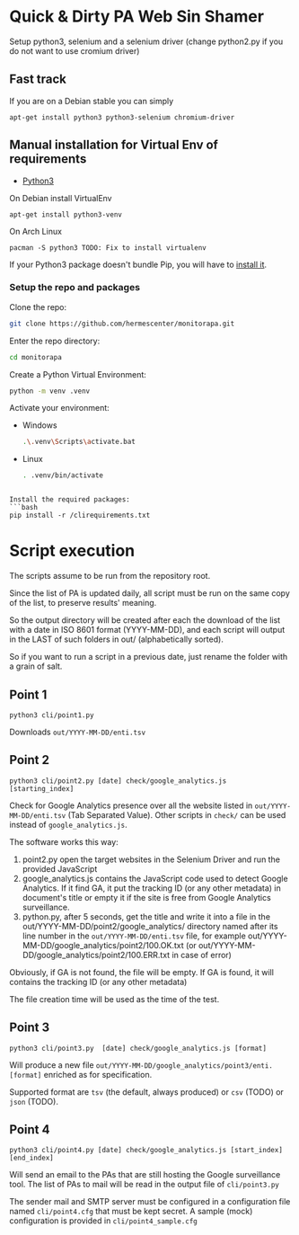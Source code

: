 # Quick & Dirty PA Web Sin Shamer

Setup python3, selenium and a selenium driver (change python2.py
if you do not want to use cromium driver)

## Fast track

If you are on a Debian stable you can simply

```
apt-get install python3 python3-selenium chromium-driver 
```

## Manual installation for Virtual Env of requirements

- [Python3](https://www.python.org)

On Debian install VirtualEnv

```apt-get install python3-venv ```

On Arch Linux
```
pacman -S python3 TODO: Fix to install virtualenv
```

If your Python3 package doesn't bundle Pip, you will have to [install it](https://pip.pypa.io/en/stable/installation/).

### Setup the repo and packages

Clone the repo:
```bash
git clone https://github.com/hermescenter/monitorapa.git
```
Enter the repo directory:
```bash
cd monitorapa
```
Create a Python Virtual Environment:
```bash
python -m venv .venv
```
Activate your environment:

- Windows
  ```bash
  .\.venv\Scripts\activate.bat
  ```
- Linux
  ```bash
  . .venv/bin/activate
  ```
```

Install the required packages:
```bash
pip install -r /clirequirements.txt
```


# Script execution

The scripts assume to be run from the repository root.

Since the list of PA is updated daily, all script must be run on the
same copy of the list, to preserve results' meaning.

So the output directory will be created after each the download of the
list with a date in ISO 8601 format (YYYY-MM-DD), and each script will
output in the LAST of such folders in out/ (alphabetically sorted).

So if you want to run a script in a previous date, just rename the
folder with a grain of salt.

## Point 1

```
python3 cli/point1.py
```
Downloads `out/YYYY-MM-DD/enti.tsv`

## Point 2

```
python3 cli/point2.py [date] check/google_analytics.js [starting_index]
```
Check for Google Analytics presence over all the website listed in
`out/YYYY-MM-DD/enti.tsv` (Tab Separated Value).
Other scripts in `check/` can be used instead of `google_analytics.js`.

The software works this way:

1. point2.py open the target websites in the Selenium Driver
   and run the provided JavaScript
2. google_analytics.js contains the JavaScript code used to detect
   Google Analytics. If it find GA, it put the tracking ID (or any
   other metadata) in document's title or empty it if the site is
   free from Google Analytics surveillance.
3. python.py, after 5 seconds, get the title and write it into a file
   in the out/YYYY-MM-DD/point2/google_analytics/ directory named
   after its line number in the `out/YYYY-MM-DD/enti.tsv`
   file, for example out/YYYY-MM-DD/google_analytics/point2/100.OK.txt
   (or out/YYYY-MM-DD/google_analytics/point2/100.ERR.txt in case of error)

Obviously, if GA is not found, the file will be empty.
If GA is found, it will contains the tracking ID (or any other metadata)

The file creation time will be used as the time of the test.

## Point 3
```
python3 cli/point3.py  [date] check/google_analytics.js [format]
```

Will produce a new file `out/YYYY-MM-DD/google_analytics/point3/enti.[format]`
enriched as for specification.

Supported format are `tsv` (the default, always produced) or `csv` (TODO) or `json` (TODO).

## Point 4
```
python3 cli/point4.py [date] check/google_analytics.js [start_index] [end_index]
```

Will send an email to the PAs that are still hosting the
Google surveillance tool.
The list of PAs to mail will be read in the output file of `cli/point3.py`

The sender mail and SMTP server must be configured in a configuration
file named `cli/point4.cfg` that must be kept secret.
A sample (mock) configuration is provided in `cli/point4_sample.cfg`
